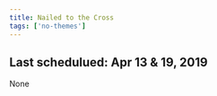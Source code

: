 ```yaml
---
title: Nailed to the Cross
tags: ['no-themes']
---
```


## Last schedulued: Apr 13 & 19, 2019          

None
